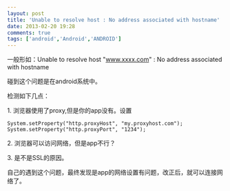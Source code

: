```yaml
---
layout: post
title: 'Unable to resolve host : No address associated with hostname'
date: 2013-02-20 19:28
comments: true
tags: ['android','Android','ANDROID']
---
```


一般形如：Unable to resolve host "www.xxxx.com" : No address associated with
hostname

碰到这个问题是在android系统中。

检测如下几点：

1\. 浏览器使用了proxy,但是你的app没有。设置

    System.setProperty("http.proxyHost", "my.proxyhost.com");
    System.setProperty("http.proxyPort", "1234");
2\. 浏览器可以访问网络，但是app不行？

3\. 是不是SSL的原因。

自己的遇到这个问题，最终发现是app的网络设置有问题，改正后，就可以连接网络了。

